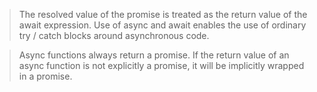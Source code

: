> The resolved value of the promise is treated as the return value of the await expression. Use of async and await enables the use of ordinary try / catch blocks around asynchronous code.

> Async functions always return a promise. If the return value of an async function is not explicitly a promise, it will be implicitly wrapped in a promise.
